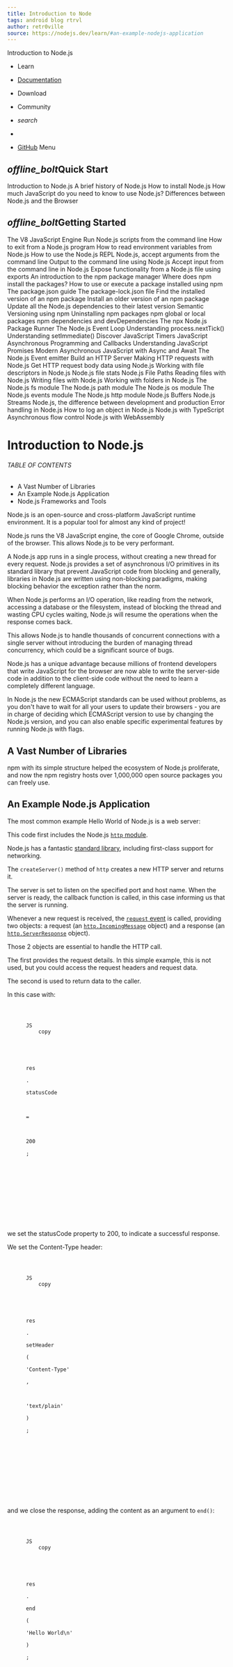 ```yaml
---
title: Introduction to Node
tags: android blog rtrvl
author: retr0ville
source: https://nodejs.dev/learn/#an-example-nodejs-application
---
```

Introduction to Node.js  

* Learn
* [Documentation](https://nodejs.org/en/docs/)
* Download
* Community

* *search*
* 
* [GitHub](https://github.com/nodejs/nodejs.dev)
Menu

*offline_bolt*Quick Start
-------------------------

Introduction to Node.js A brief history of Node.js How to install Node.js How much JavaScript do you need to know to use Node.js? Differences between Node.js and the Browser

<!-- -->

*offline_bolt*Getting Started
-----------------------------

The V8 JavaScript Engine Run Node.js scripts from the command line How to exit from a Node.js program How to read environment variables from Node.js How to use the Node.js REPL Node.js, accept arguments from the command line Output to the command line using Node.js Accept input from the command line in Node.js Expose functionality from a Node.js file using exports An introduction to the npm package manager Where does npm install the packages? How to use or execute a package installed using npm The package.json guide The package-lock.json file Find the installed version of an npm package Install an older version of an npm package Update all the Node.js dependencies to their latest version Semantic Versioning using npm Uninstalling npm packages npm global or local packages npm dependencies and devDependencies The npx Node.js Package Runner The Node.js Event Loop Understanding process.nextTick() Understanding setImmediate() Discover JavaScript Timers JavaScript Asynchronous Programming and Callbacks Understanding JavaScript Promises Modern Asynchronous JavaScript with Async and Await The Node.js Event emitter Build an HTTP Server Making HTTP requests with Node.js Get HTTP request body data using Node.js Working with file descriptors in Node.js Node.js file stats Node.js File Paths Reading files with Node.js Writing files with Node.js Working with folders in Node.js The Node.js fs module The Node.js path module The Node.js os module The Node.js events module The Node.js http module Node.js Buffers Node.js Streams Node.js, the difference between development and production Error handling in Node.js How to log an object in Node.js Node.js with TypeScript Asynchronous flow control Node.js with WebAssembly

Introduction to Node.js
=======================

###### TABLE OF CONTENTS

* A Vast Number of Libraries
* An Example Node.js Application
* Node.js Frameworks and Tools

Node.js is an open-source and cross-platform JavaScript runtime environment. It is a popular tool for almost any kind of project!

Node.js runs the V8 JavaScript engine, the core of Google Chrome, outside of the browser. This allows Node.js to be very performant.

A Node.js app runs in a single process, without creating a new thread for every request. Node.js provides a set of asynchronous I/O primitives in its standard library that prevent JavaScript code from blocking and generally, libraries in Node.js are written using non-blocking paradigms, making blocking behavior the exception rather than the norm.

When Node.js performs an I/O operation, like reading from the network, accessing a database or the filesystem, instead of blocking the thread and wasting CPU cycles waiting, Node.js will resume the operations when the response comes back.

This allows Node.js to handle thousands of concurrent connections with a single server without introducing the burden of managing thread concurrency, which could be a significant source of bugs.

Node.js has a unique advantage because millions of frontend developers that write JavaScript for the browser are now able to write the server-side code in addition to the client-side code without the need to learn a completely different language.

In Node.js the new ECMAScript standards can be used without problems, as you don't have to wait for all your users to update their browsers - you are in charge of deciding which ECMAScript version to use by changing the Node.js version, and you can also enable specific experimental features by running Node.js with flags.

A Vast Number of Libraries
--------------------------

npm with its simple structure helped the ecosystem of Node.js proliferate, and now the npm registry hosts over 1,000,000 open source packages you can freely use.

An Example Node.js Application
------------------------------

The most common example Hello World of Node.js is a web server:

This code first includes the Node.js [`http` module](https://nodejs.org/api/http.html).

Node.js has a fantastic [standard library](https://nodejs.org/api/), including first-class support for networking.

The `createServer()` method of `http` creates a new HTTP server and returns it.

The server is set to listen on the specified port and host name. When the server is ready, the callback function is called, in this case informing us that the server is running.

Whenever a new request is received, the [`request` event](https://nodejs.org/api/http.html#http_event_request) is called, providing two objects: a request (an [`http.IncomingMessage`](https://nodejs.org/api/http.html#http_class_http_incomingmessage) object) and a response (an [`http.ServerResponse`](https://nodejs.org/api/http.html#http_class_http_serverresponse) object).

Those 2 objects are essential to handle the HTTP call.

The first provides the request details. In this simple example, this is not used, but you could access the request headers and request data.

The second is used to return data to the caller.

In this case with:

```
         
     
          
      JS
          copy
         
     
         
     
          
      res
          
      .
          
      statusCode
          
       
          
      =
          
       
          
      200
          
      ;
          
      
         
     
         
     
          
      

         
     
```

we set the statusCode property to 200, to indicate a successful response.

We set the Content-Type header:

```
         
     
          
      JS
          copy
         
     
         
     
          
      res
          
      .
          
      setHeader
          
      (
          
      'Content-Type'
          
      ,
          
       
          
      'text/plain'
          
      )
          
      ;
          
      
         
     
         
     
          
      

         
     
```

and we close the response, adding the content as an argument to `end()`:

```
         
     
          
      JS
          copy
         
     
         
     
          
      res
          
      .
          
      end
          
      (
          
      'Hello World\n'
          
      )
          
      ;
          
      
         
     
         
     
          
      

         
     
```

Node.js Frameworks and Tools
----------------------------

Node.js is a low-level platform. In order to make things easy and exciting for developers, thousands of libraries were built upon Node.js by the community.

Many of those established over time as popular options. Here is a non-comprehensive list of the ones worth learning:

* [**AdonisJS**](https://adonisjs.com/): A TypeScript-based fully featured framework highly focused on developer ergonomics, stability, and confidence. Adonis is one of the fastest Node.js web frameworks.
* [**Egg.js**](https://eggjs.org): A framework to build better enterprise frameworks and apps with Node.js \& Koa.
* [**Express**](https://expressjs.com/): It provides one of the most simple yet powerful ways to create a web server. Its minimalist approach, unopinionated, focused on the core features of a server, is key to its success.
* [**Fastify**](https://fastify.io/): A web framework highly focused on providing the best developer experience with the least overhead and a powerful plugin architecture. Fastify is one of the fastest Node.js web frameworks.
* [**FeatherJS**](https://feathersjs.com/): Feathers is a lightweight web-framework for creating real-time applications and REST APIs using JavaScript or TypeScript. Build prototypes in minutes and production-ready apps in days.
* [**Gatsby**](https://www.gatsbyjs.com/): A [React](https://reactjs.org/)-based, [GraphQL](https://graphql.org/) powered, static site generator with a very rich ecosystem of plugins and starters.
* [**hapi**](https://hapi.dev): A rich framework for building applications and services that enables developers to focus on writing reusable application logic instead of spending time building infrastructure.
* [**koa**](http://koajs.com/): It is built by the same team behind Express, aims to be even simpler and smaller, building on top of years of knowledge. The new project born out of the need to create incompatible changes without disrupting the existing community.
* [**Loopback.io**](https://loopback.io/): Makes it easy to build modern applications that require complex integrations.
* [**Meteor**](https://meteor.com): An incredibly powerful full-stack framework, powering you with an isomorphic approach to building apps with JavaScript, sharing code on the client and the server. Once an off-the-shelf tool that provided everything, now integrates with frontend libs [React](https://reactjs.org/), [Vue](https://vuejs.org/), and [Angular](https://angular.io). Can be used to create mobile apps as well.
* [**Micro**](https://github.com/zeit/micro): It provides a very lightweight server to create asynchronous HTTP microservices.
* [**NestJS**](https://nestjs.com/): A TypeScript based progressive Node.js framework for building enterprise-grade efficient, reliable and scalable server-side applications.
* [**Next.js**](https://nextjs.org/): [React](https://reactjs.org) framework that gives you the best developer experience with all the features you need for production: hybrid static \& server rendering, TypeScript support, smart bundling, route pre-fetching, and more.
* [**Nx**](https://nx.dev/): A toolkit for full-stack monorepo development using NestJS, Express, [React](https://reactjs.org/), [Angular](https://angular.io), and more! Nx helps scale your development from one team building one application to many teams collaborating on multiple applications!
* [**Remix**](https://remix.run): Remix is a fullstack web framework for building excellent user experiences for the web. It comes out of the box with everything you need to build modern web applications (both frontend and backend) and deploy them to any JavaScript-based runtime environment (including Node.js).
* [**Sapper**](https://sapper.svelte.dev/): Sapper is a framework for building web applications of all sizes, with a beautiful development experience and flexible filesystem-based routing. Offers SSR and more!
* [**Socket.io**](https://socket.io/): A real-time communication engine to build network applications.
* [**Strapi**](https://strapi.io/): Strapi is a flexible, open-source Headless CMS that gives developers the freedom to choose their favorite tools and frameworks while also allowing editors to easily manage and distribute their content. By making the admin panel and API extensible through a plugin system, Strapi enables the world's largest companies to accelerate content delivery while building beautiful digital experiences.

##### Contributors

* [![flaviocopes](https://github.com/flaviocopes.png?size=60)](https://github.com/flaviocopes "flaviocopes")
* [![potch](https://github.com/potch.png?size=60)](https://github.com/potch " potch")
* [![MylesBorins](https://github.com/MylesBorins.png?size=60)](https://github.com/MylesBorins " MylesBorins")
* [![RomainLanz](https://github.com/RomainLanz.png?size=60)](https://github.com/RomainLanz " RomainLanz")
* [![virkt25](https://github.com/virkt25.png?size=60)](https://github.com/virkt25 " virkt25")
* [![Trott](https://github.com/Trott.png?size=60)](https://github.com/Trott " Trott")
* [![onel0p3z](https://github.com/onel0p3z.png?size=60)](https://github.com/onel0p3z " onel0p3z")
* [![ollelauribostrom](https://github.com/ollelauribostrom.png?size=60)](https://github.com/ollelauribostrom " ollelauribostrom")
* [![MarkPieszak](https://github.com/MarkPieszak.png?size=60)](https://github.com/MarkPieszak " MarkPieszak")
* [![fhemberger](https://github.com/fhemberger.png?size=60)](https://github.com/fhemberger " fhemberger")
* [![LaRuaNa](https://github.com/LaRuaNa.png?size=60)](https://github.com/LaRuaNa " LaRuaNa")
* [![FrozenPandaz](https://github.com/FrozenPandaz.png?size=60)](https://github.com/FrozenPandaz " FrozenPandaz")
* [![mcollina](https://github.com/mcollina.png?size=60)](https://github.com/mcollina " mcollina")
* [![amiller-gh](https://github.com/amiller-gh.png?size=60)](https://github.com/amiller-gh " amiller-gh")
* [![ahmadawais](https://github.com/ahmadawais.png?size=60)](https://github.com/ahmadawais " ahmadawais")
* [![saqibameen](https://github.com/saqibameen.png?size=60)](https://github.com/saqibameen " saqibameen")
* [![dangen-effy](https://github.com/dangen-effy.png?size=60)](https://github.com/dangen-effy " dangen-effy")
* [![aymen94](https://github.com/aymen94.png?size=60)](https://github.com/aymen94 " aymen94")

[Edit this page on GitHub](https://github.com/nodejs/nodejs.dev/edit/main/src/documentation/0001-node-introduction/index.md)

* 
* Next →

* Trademark Policy
* Privacy Policy
* [Code of Conduct](https://github.com/openjs-foundation/cross-project-council/blob/main/CODE_OF_CONDUCT.md#contributor-covenant-code-of-conduct)
* Security Reporting
* About
* [Blog](https://nodejs.org/en/blog/)

<!-- -->

* © OpenJS Foundation
* [GitHub](https://github.com/nodejs/node)
* [](https://twitter.com/nodejs)
* [](https://slack.openjsf.org)  
